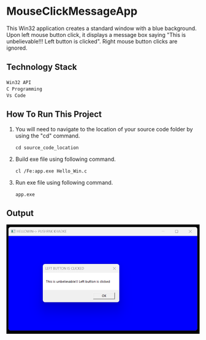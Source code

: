 # MouseClickMessageApp

This Win32 application creates a standard window with a blue background. Upon left mouse button click, it displays a message box saying "This is unbelievable!!! Left button is clicked". Right mouse button clicks are ignored.


## Technology Stack

`Win32 API` <br>
`C Programming` <br>
`Vs Code`

## How To Run This Project

                                
1. You will need to navigate to the location of your source code folder by using the "cd" command.

     ```shell
   cd source_code_location

2. Build exe file using following command.

    ```shell
   cl /Fe:app.exe Hello_Win.c

3. Run exe file using following command.

    ```shell
   app.exe

## Output

<img src="./Output/Output1.png" alt="HelloWin">




